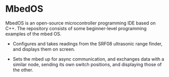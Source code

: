 # MbedOS

MbedOS is an open-source microcontroller programming IDE based on C++. The repository consists of some beginner-level programming examples of the mbed OS.

* Configures and takes readings from the SRF08 ultrasonic range finder, and displays them on screen.

* Sets the mbed up for async communication, and exchanges data with a similar node, sending its own switch positions, and displaying those of the other.
